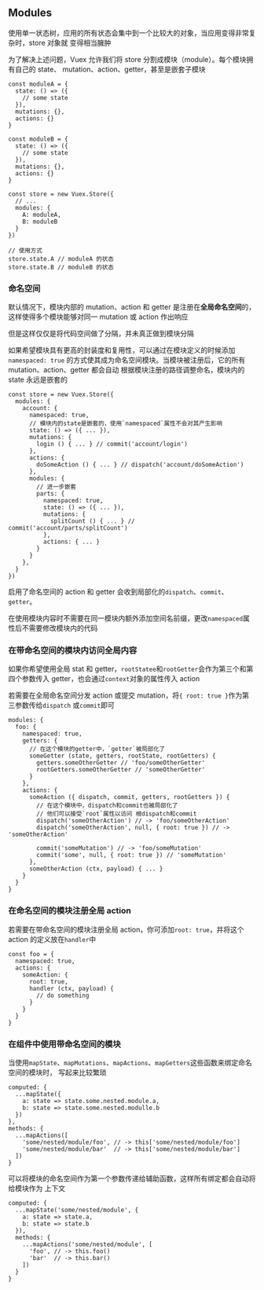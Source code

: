 ## Modules

使用单一状态树，应用的所有状态会集中到一个比较大的对象，当应用变得非常复杂时，store 对象就
变得相当臃肿

为了解决上述问题，Vuex 允许我们将 store 分割成模块（module）。每个模块拥有自己的 state、
mutation、action、getter，甚至是嵌套子模块

```
const moduleA = {
  state: () => ({
    // some state
  }),
  mutations: {},
  actions: {}
}

const moduleB = {
  state: () => ({
    // some state
  }),
  mutations: {},
  actions: {}
}

const store = new Vuex.Store({
  // ...
  modules: {
    A: moduleA,
    B: moduleB
  }
})

// 使用方式
store.state.A // moduleA 的状态
store.state.B // moduleB 的状态
```

### 命名空间

默认情况下，模块内部的 mutation、action 和 getter 是注册在**全局命名空间**的，
这样使得多个模块能够对同一 mutation 或 action 作出响应

但是这样仅仅是将代码空间做了分隔，并未真正做到模块分隔

如果希望模块具有更高的封装度和复用性，可以通过在模块定义的时候添加`namespaced: true`
的方式使其成为命名空间模块。当模块被注册后，它的所有 mutation、action、getter 都会自动
根据模块注册的路径调整命名，模块内的 state 永远是嵌套的

```
const store = new Vuex.Store({
  modules: {
    account: {
      namespaced: true,
      // 模块内的state是嵌套的，使用`namespaced`属性不会对其产生影响
      state: () => ({ ... }),
      mutations: {
        login () { ... } // commit('account/login')
      },
      actions: {
        doSomeAction () { ... } // dispatch('account/doSomeAction')
      },
      modules: {
        // 进一步嵌套
        parts: {
          namespaced: true,
          state: () => ({ ... }),
          mutations: {
            splitCount () { ... } // commit('account/parts/splitCount')
          },
          actions: { ... }
        }
      }
    },
  }
})
```

启用了命名空间的 action 和 getter 会收到局部化的`dispatch`、`commit`、`getter`。

在使用模块内容时不需要在同一模块内额外添加空间名前缀，更改`namespaced`属性后不需要修改模块内的代码

### 在带命名空间的模块内访问全局内容

如果你希望使用全局 stat 和 getter，`rootStatee`和`rootGetter`会作为第三个和第四个参数传入
getter，也会通过`context`对象的属性传入 action

若需要在全局命名空间分发 action 或提交 mutation，将`{ root: true }`作为第三参数传给`dispatch`
或`commit`即可

```
modules: {
  foo: {
    namespaced: true,
    getters: {
      // 在这个模块的getter中，`getter`被局部化了
      someGetter (state, getters, rootState, rootGetters) {
        getters.someOtherGetter // 'foo/someOtherGetter'
        rootGetters.someOtherGetter // 'someOtherGetter'
      }
    },
    actions: {
      someAction ({ dispatch, commit, getters, rootGetters }) {
        // 在这个模块中，dispatch和commit也被局部化了
        // 他们可以接受`root`属性以访问 根dispatch和commit
        dispatch('someOtherAction') // -> 'foo/someOtherAction'
        dispatch('someOtherAction', null, { root: true }) // -> 'someOtherAction'

        commit('someMutation') // -> 'foo/someMutation'
        commit('some', null, { root: true }) // 'someMutation'
      },
      someOtherAction (ctx, payload) { ... }
    }
  }
}
```

### 在命名空间的模块注册全局 action

若需要在带命名空间的模块注册全局 action，你可添加`root: true`，并将这个 action 的定义放在`handler`中

```
const foo = {
  namespaced: true,
  actions: {
    someAction: {
      root: true,
      handler (ctx, payload) {
        // do something
      }
    }
  }
}
```

### 在组件中使用带命名空间的模块

当使用`mapState`、`mapMutations`、`mapActions`、`mapGetters`这些函数来绑定命名空间的模块时，
写起来比较繁琐

```
computed: {
  ...mapState({
    a: state => state.some.nested.module.a,
    b: state => state.some.nested.modulle.b
  })
},
methods: {
  ...mapActions([
    'some/nested/module/foo', // -> this['some/nested/module/foo']
    'some/nested/module/bar'  // -> this['some/nested/module/bar']
  ])
}
```

可以将模块的命名空间作为第一个参数传递给辅助函数，这样所有绑定都会自动将给模块作为
上下文

```
computed: {
  ...mapState('some/nested/module', {
    a: state => state.a,
    b: state => state.b
  }),
  methods: {
    ...mapActions('some/nested/module', [
      'foo', // -> this.foo()
      'bar'  // -> this.bar()
    ])
  }
}
```

